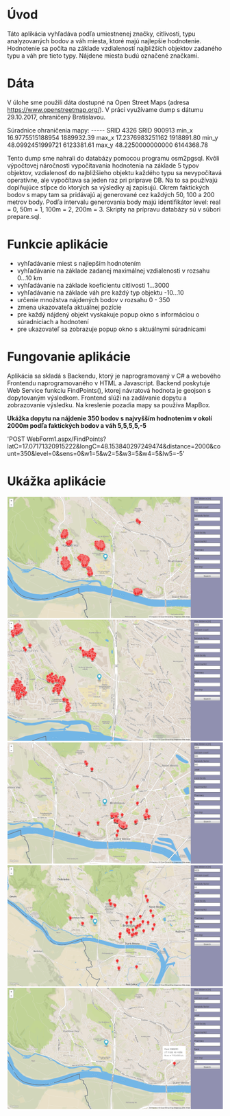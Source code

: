 # Úvod
Táto aplikácia vyhľadáva podľa umiestnenej značky, citlivosti, typu analyzovaných bodov a váh miesta, ktoré majú najlepšie hodnotenie. Hodnotenie sa počíta na základe vzdialeností najbližších objektov zadaného typu a váh pre tieto typy. Nájdene miesta budú označené značkami.

# Dáta
V úlohe sme použili dáta dostupné na Open Street Maps (adresa https://www.openstreetmap.org/).
V práci využívame dump s dátumu 29.10.2017, ohraničený Bratislavou.

Súradnice ohraničenia mapy:
-----  SRID 4326           SRID 900913
min_x  16.9775515188954    1889932.39
max_x  17.2376983251162    1918891.80
min_y  48.0992451999721    6123381.61
max_y  48.2250000000000    6144368.78

Tento dump sme nahrali do databázy pomocou programu osm2pgsql.
Kvôli výpočtovej náročnosti vypočítavania hodnotenia na základe 5 typov objektov, vzdialenosť do najbližšieho objektu každého typu sa nevypočítavá operatívne, ale vypočítava sa jeden raz pri príprave DB. Na to sa používajú doplňujúce stĺpce do ktorých sa výsledky aj zapisujú.
Okrem faktických bodov s mapy tam sa pridávajú aj generované cez každých 50, 100 a 200 metrov body.
Podľa intervalu generovania body majú identifikátor level: real = 0, 50m = 1, 100m = 2, 200m = 3. 
Skripty na prípravu databázy sú v súbori prepare.sql.


# Funkcie aplikácie
- vyhľadávanie miest s najlepším hodnotením
- vyhľadávanie na základe zadanej maximálnej vzdialenosti v rozsahu 0...10 km
- vyhľadávanie na základe koeficientu citlivosti                    1...3000
- vyhľadávanie na základe váh pre každý typ objektu                 -10...10
- určenie množstva nájdených bodov v rozsahu                        0 - 350
- zmena ukazovateľa aktuálnej pozície
- pre každý nájdený objekt vyskakuje popup okno s informáciou o súradniciach a hodnotení
- pre ukazovateľ sa zobrazuje popup okno s aktuálnymi súradnicami

# Fungovanie aplikácie
Aplikácia sa skladá s Backendu, ktorý je naprogramovaný v C# a webového Frontendu naprogramovaného v HTML a Javascript.
Backend poskytuje Web Service funkciu FindPoints(), ktorej návratová hodnota je geojson s dopytovaným výsledkom.
Frontend slúži na zadávanie dopytu a zobrazovanie výsledku. Na kreslenie pozadia mapy sa používa MapBox.

**Ukážka dopytu na nájdenie 350 bodov s najvyšším hodnotením v okolí 2000m podľa faktických bodov a váh 5,5,5,5,-5**

'POST WebForm1.aspx/FindPoints?latC=17.07171320915222&longC=48.153840297249474&distance=2000&count=350&level=0&sens=0&w1=5&w2=5&w3=5&w4=5&lw5=-5' 

# Ukážka aplikácie
![Screenshot](screen-1.png)
![Screenshot](screen-2.png)
![Screenshot](screen-3.png)
![Screenshot](screen-4.png)
![Screenshot](screen-5.png)
